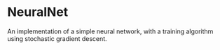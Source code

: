 # NeuralNet
An implementation of a simple neural network, with a training algorithm using stochastic gradient descent.
